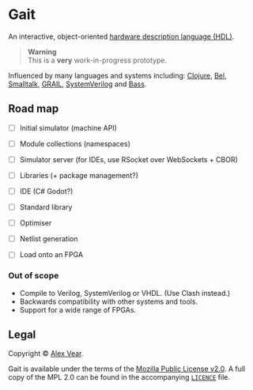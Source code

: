 # Gait

An interactive, object-oriented [hardware description language (HDL)][HDL].

> **Warning**<br>
> This is a **very** work-in-progress prototype.

Influenced by many languages and systems including: [Clojure][], [Bel][], [Smalltalk][], [GRAIL][], [SystemVerilog][] and [Bass][].

[HDL]: https://en.wikipedia.org/wiki/Hardware_description_language
[Clojure]: https://clojure.org
[Bel]: http://www.paulgraham.com/bel.html
[Smalltalk]: https://en.wikipedia.org/wiki/Smalltalk
[GRAIL]: https://en.wikipedia.org/wiki/RAND_Tablet
[SystemVerilog]: https://en.wikipedia.org/wiki/SystemVerilog
[Bass]: https://github.com/vito/bass


## Road map

- [ ] Initial simulator (machine API)
- [ ] Module collections (namespaces)
- [ ] Simulator server (for IDEs, use RSocket over WebSockets + CBOR)
- [ ] Libraries (+ package management?)
- [ ] IDE (C# Godot?)
- [ ] Standard library
- [ ] Optimiser
- [ ] Netlist generation
- [ ] Load onto an FPGA


### Out of scope

- Compile to Verilog, SystemVerilog or VHDL.  (Use Clash instead.)
- Backwards compatibility with other systems and tools.
- Support for a wide range of FPGAs.


## Legal

Copyright © [Alex Vear](https://www.alexvear.com).

Gait is available under the terms of the [Mozilla Public License v2.0](https://www.mozilla.org/en-US/MPL/2.0/).  A full copy of the MPL 2.0 can be found in the accompanying [`LICENCE`](/LICENCE) file.
